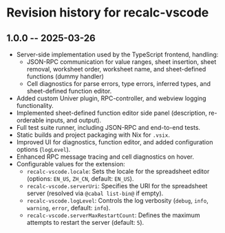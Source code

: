 # Revision history for recalc-vscode

## 1.0.0 -- 2025-03-26

* Server-side implementation used by the TypeScript frontend, handling:
  * JSON-RPC communication for value ranges, sheet insertion, sheet removal,
    worksheet order, worksheet name, and sheet-defined functions (dummy
handler)
  * Cell diagnostics for parse errors, type errors, inferred types, and
    sheet-defined function editor.
* Added custom Univer plugin, RPC-controller, and webview logging
  functionality.
* Implemented sheet-defined function editor side panel (description,
  re-orderable inputs, and output).
* Full test suite runner, including JSON-RPC and end-to-end tests.
* Static builds and project packaging with Nix for `.vsix`.
* Improved UI for diagnostics, function editor, and added configuration options
  (`logLevel`).
* Enhanced RPC message tracing and cell diagnostics on hover.
* Configurable values for the extension:
  * `recalc-vscode.locale`: Sets the locale for the spreadsheet editor
    (options: `EN_US`, `ZH_CN`, default: `EN_US`).
  * `recalc-vscode.serverUri`: Specifies the URI for the spreadsheet server
    (resolved via `@cabal list-bin@` if empty).
  * `recalc-vscode.logLevel`: Controls the log verbosity
    (`debug`, `info`, `warning`, `error`, default: `info`).
  * `recalc-vscode.serverMaxRestartCount`: Defines the maximum attempts to
    restart the server (default: `5`).
